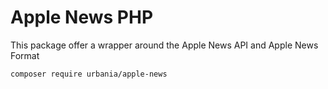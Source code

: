Apple News PHP
============
This package offer a wrapper around the Apple News API and Apple News Format

```
composer require urbania/apple-news
```
